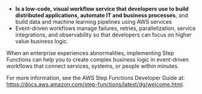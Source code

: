 - **Is a low-code, visual workflow service that developers use to build distributed applications, automate IT and business processes**, and build data and machine learning pipelines using AWS services
- Event-driven workflows manage failures, retries, parallelization, service integrations, and observability so that developers can focus on higher value business logic.

When an enterprise experiences abnormalities, implementing Step Functions can help you to create complex business logic in event-driven workflows that connect services, systems, or people within minutes.

For more information, see the AWS Step Functions Developer Guide at: 
https://docs.aws.amazon.com/step-functions/latest/dg/welcome.html.
